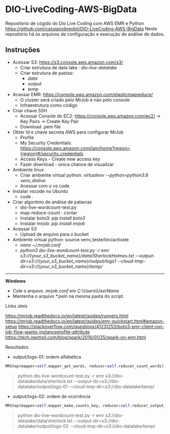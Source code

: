 # DIO-LiveCoding-AWS-BigData
Repositório de cógido do Dio Live Coding com AWS EMR e Python
https://github.com/cassianobrexbit/DIO-LiveCoding-AWS-BigData
Neste repositório há os arquivos de configuração e execução de análise de dados.

## Instruções

* Acessar S3: https://s3.console.aws.amazon.com/s3/ 
  * Criar estrutura de data lake : _dio-live-datalake_
  * Criar estrutura de pastas:
    * _data_
    * _output_
    * _temp_
* Acessar EMR: https://console.aws.amazon.com/elasticmapreduce/
    * O cluster será criado pelo MrJob e não pelo console
    * Infraestrutura como código 
* Criar chave SSH
    * Acessar  Console do EC2: https://console.aws.amazon.com/ec2/ -> Key Pairs -> Create Key Pair	
    * Download .pem file
* Obter Id e chave secreta AWS para configurar MrJob
   * Profile
   * My Security Credentials: https://console.aws.amazon.com/iam/home?region={region}#/security_credentials
   * Access Keys - Create new access key
   * Fazer download - única chance de visualizar
* Ambiente linux
   * Criar ambiente virtual python: _virtualenv --python=python3.6 venv_diolive_
   * Acessar com o vs code
* Instalar vscode no Ubuntu
   *  code .
* Criar algoritmo de análise de palavras
   * dio-live-wordcount-test.py
   * map-reduce-count : contar
   * Instalar boto3: _pip install boto3_
   * Instalar mrjob: _pip install mrjob_
* Acessar S3
   * Upload de arquivo para o bucket
* Ambiente virtual python: source venv_teste/bin/activate
  * _nano ~/.mrjob.conf_ 
  * _python3 dio-live-wordcount-test.py -r emr s3://{your_s3_bucket_name}/data/SherlockHolmes.txt --output-dir=s3://{your_s3_bucket_name}/output/logs1 --cloud-tmp-dir=s3://{your_s3_bucket_name}/temp/_


____

**Windows**
* Cole o arquivo _.mrjob.conf_ em _C:\Users\UserName_
* Mantenha o arquivo *.pem na mesma pasta do script.

Links úteis

https://mrjob.readthedocs.io/en/latest/guides/runners.html
https://mrjob.readthedocs.io/en/latest/guides/emr-quickstart.html#amazon-setup
https://stackoverflow.com/questions/41231253/boto3-emr-client-run-job-flow-wants-instanceprofile-attribute
https://tech.nextroll.com/blog/spark/2016/01/25/spark-on-emr.html

Resultados

* output/logs-01: ordem alfabética 
```python
MRStep(mapper=self.mapper_get_words, reducer=self.reducer_count_words)
```
> python dio-live-wordcount-test.py -r emr s3://dio-datalake/data/sherlock.txt --output-dir=s3://dio-datalake/output/logs-01 --cloud-tmp-dir=s3://dio-datalake/temp/

* output/logs-02: ordem de ocorrência
```python
MRStep(mapper=self.mapper_make_counts_key, reducer=self.reducer_output_words)
```
> python dio-live-wordcount-test.py -r emr s3://dio-datalake/data/sherlock.txt --output-dir=s3://dio-datalake/output/logs-02 --cloud-tmp-dir=s3://dio-datalake/temp/
